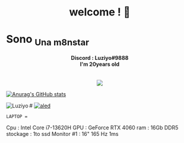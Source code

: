 <h1 align="center">welcome !  👋</h1>

<h1 align="top-right">Sono <sub> Una m8nstar</sub> </h1>


<p align="center">
	<b>Discord : Luziyo#9888</b><br>
  <b> I'm 20years old </b><br>
	<br><br>
	<img src="https://c.tenor.com/Tn2H7Xp7ipgAAAAC/tha-supreme.gif" />
</p>

[![Anurag's GitHub stats](https://github-readme-stats.vercel.app/api?username=Ilovetechnologyman)](https://github.com/anuraghazra/github-readme-stats)

<p>
  <img align="left" 
       src="https://github-readme-stats-nine-liard-19.vercel.app/api/top-langs?username=Ilovetechnologyman&count_private=true&show_icons=true&locale=en&layout=compact&theme=dracula" 
       alt="Luziyo" />
</p>
#


<a href="https://tryhackme.com/p/luziyo" target="_blank">
    <img src="(https://s3-eu-west-1.amazonaws.com/tpd/logos/5f00b0f031ec4d0001f1344e/0x0.png" alt="aled" />
</a>



	LAPTOP = 
Cpu : Intel Core i7-13620H
GPU : GeForce RTX 4060
ram : 16Gb DDR5
stockage : 1to ssd
Monitor #1 : 16" 165 Hz 1ms
</p> 

